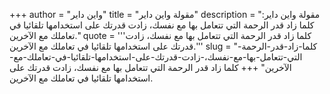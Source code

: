 +++
author = "واين داير"
title = "مقولة واين داير"
description = "مقولة واين داير: كلما زاد قدر الرحمة التي تتعامل بها مع نفسك، زادت قدرتك على استخدامها تلقائيا في تعاملك مع الآخرين."
quote = '''كلما زاد قدر الرحمة التي تتعامل بها مع نفسك، زادت قدرتك على استخدامها تلقائيا في تعاملك مع الآخرين.'''
slug = "كلما-زاد-قدر-الرحمة-التي-تتعامل-بها-مع-نفسك،-زادت-قدرتك-على-استخدامها-تلقائيا-في-تعاملك-مع-الآخرين"
+++
كلما زاد قدر الرحمة التي تتعامل بها مع نفسك، زادت قدرتك على استخدامها تلقائيا في تعاملك مع الآخرين.
